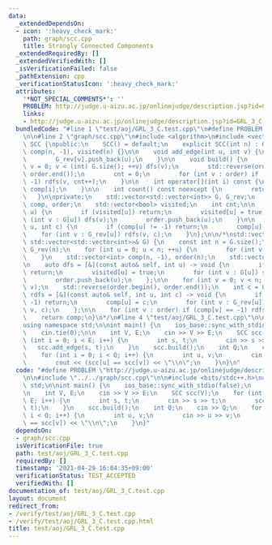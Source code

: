 ```yaml
---
data:
  _extendedDependsOn:
  - icon: ':heavy_check_mark:'
    path: graph/scc.cpp
    title: Strongly Connected Components
  _extendedRequiredBy: []
  _extendedVerifiedWith: []
  _isVerificationFailed: false
  _pathExtension: cpp
  _verificationStatusIcon: ':heavy_check_mark:'
  attributes:
    '*NOT_SPECIAL_COMMENTS*': ''
    PROBLEM: http://judge.u-aizu.ac.jp/onlinejudge/description.jsp?id=GRL_3_C
    links:
    - http://judge.u-aizu.ac.jp/onlinejudge/description.jsp?id=GRL_3_C
  bundledCode: "#line 1 \"test/aoj/GRL_3_C.test.cpp\"\n#define PROBLEM \"http://judge.u-aizu.ac.jp/onlinejudge/description.jsp?id=GRL_3_C\"\
    \n\n#line 2 \"graph/scc.cpp\"\n#include <algorithm>\n#include <vector>\n\nclass\
    \ SCC {\npublic:\n    SCC() = default;\n    explicit SCC(int n) : G(n), G_rev(n),\
    \ comp(n, -1), visited(n) {}\n\n    void add_edge(int u, int v) {\n        G[u].push_back(v);\n\
    \        G_rev[v].push_back(u);\n    }\n\n    void build() {\n        for (int\
    \ v = 0; v < (int) G.size(); ++v) dfs(v);\n        std::reverse(order.begin(),\
    \ order.end());\n        cnt = 0;\n        for (int v : order) if (comp[v] ==\
    \ -1) rdfs(v, cnt++);\n    }\n\n    int operator[](int i) const {\n        return\
    \ comp[i];\n    }\n\n    int count() const noexcept {\n        return cnt;\n \
    \   }\n\nprivate:\n    std::vector<std::vector<int>> G, G_rev;\n    std::vector<int>\
    \ comp, order;\n    std::vector<bool> visited;\n    int cnt;\n\n    void dfs(int\
    \ u) {\n        if (visited[u]) return;\n        visited[u] = true;\n        for\
    \ (int v : G[u]) dfs(v);\n        order.push_back(u);\n    }\n\n    void rdfs(int\
    \ u, int c) {\n        if (comp[u] != -1) return;\n        comp[u] = c;\n    \
    \    for (int v : G_rev[u]) rdfs(v, c);\n    }\n};\n\n/*\nstd::vector<int> scc_decomposition(const\
    \ std::vector<std::vector<int>>& G) {\n    const int n = G.size();\n    std::vector<std::vector<int>>\
    \ G_rev(n);\n    for (int u = 0; u < n; ++u) {\n        for (int v : G[u]) G_rev[v].push_back(u);\n\
    \    }\n    std::vector<int> comp(n, -1), order(n);\n    std::vector<bool> visited(n);\n\
    \n    auto dfs = [&](const auto& self, int u) -> void {\n        if (visited[u])\
    \ return;\n        visited[u] = true;\n        for (int v : G[u]) self(self, v);\n\
    \        order.push_back(u);\n    };\n\n    for (int v = 0; v < n; ++v) dfs(dfs,\
    \ v);\n    std::reverse(order.begin(), order.end());\n    int c = 0;\n\n    auto\
    \ rdfs = [&](const auto& self, int u, int c) -> void {\n        if (comp[u] !=\
    \ -1) return;\n        comp[u] = c;\n        for (int v : G_rev[u]) self(self,\
    \ v, c);\n    };\n\n    for (int v : order) if (comp[v] == -1) rdfs(rdfs, v, c++);\n\
    \    return comp;\n}\n*/\n#line 4 \"test/aoj/GRL_3_C.test.cpp\"\n\n#include <bits/stdc++.h>\n\
    using namespace std;\n\nint main() {\n    ios_base::sync_with_stdio(false);\n\
    \    cin.tie(0);\n\n    int V, E;\n    cin >> V >> E;\n    SCC scc(V);\n    for\
    \ (int i = 0; i < E; i++) {\n        int s, t;\n        cin >> s >> t;\n     \
    \   scc.add_edge(s, t);\n    }\n    scc.build();\n    int Q;\n    cin >> Q;\n\
    \    for (int i = 0; i < Q; i++) {\n        int u, v;\n        cin >> u >> v;\n\
    \        cout << (scc[u] == scc[v]) << \"\\n\";\n    }\n}\n"
  code: "#define PROBLEM \"http://judge.u-aizu.ac.jp/onlinejudge/description.jsp?id=GRL_3_C\"\
    \n\n#include \"../../graph/scc.cpp\"\n\n#include <bits/stdc++.h>\nusing namespace\
    \ std;\n\nint main() {\n    ios_base::sync_with_stdio(false);\n    cin.tie(0);\n\
    \n    int V, E;\n    cin >> V >> E;\n    SCC scc(V);\n    for (int i = 0; i <\
    \ E; i++) {\n        int s, t;\n        cin >> s >> t;\n        scc.add_edge(s,\
    \ t);\n    }\n    scc.build();\n    int Q;\n    cin >> Q;\n    for (int i = 0;\
    \ i < Q; i++) {\n        int u, v;\n        cin >> u >> v;\n        cout << (scc[u]\
    \ == scc[v]) << \"\\n\";\n    }\n}"
  dependsOn:
  - graph/scc.cpp
  isVerificationFile: true
  path: test/aoj/GRL_3_C.test.cpp
  requiredBy: []
  timestamp: '2021-04-29 16:04:35+09:00'
  verificationStatus: TEST_ACCEPTED
  verifiedWith: []
documentation_of: test/aoj/GRL_3_C.test.cpp
layout: document
redirect_from:
- /verify/test/aoj/GRL_3_C.test.cpp
- /verify/test/aoj/GRL_3_C.test.cpp.html
title: test/aoj/GRL_3_C.test.cpp
---
```

